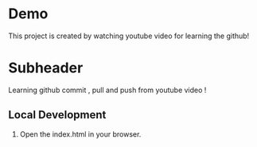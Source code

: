 # Demo

This project is created by watching youtube video for learning the github!

# Subheader

Learning github commit , pull and push from youtube video !

## Local Development

1. Open the index.html in your browser.
